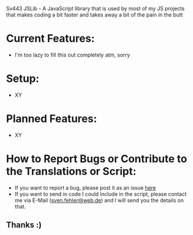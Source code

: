 Sv443 JSLib - A JavaScript library that is used by most of my JS projects that makes coding a bit faster and takes away a bit of the pain in the butt


# Current Features:

- I'm too lazy to fill this out completely atm, sorry


# Setup:
- XY
  
  
# Planned Features:
- XY


# How to Report Bugs or Contribute to the Translations or Script:
- If you want to report a bug, please post it as an issue <a href="https://github.com/Sv443/jslib/issues">here</a>
- If you want to send in code I could include in the script, please contact me via E-Mail (sven.fehler@web.de) and I will send you the details on that. 
## Thanks :)
